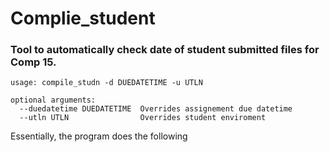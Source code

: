 # Complie_student

### Tool to automatically check date of student submitted files for Comp 15.

    usage: compile_studn -d DUEDATETIME -u UTLN

    optional arguments:
      --duedatetime DUEDATETIME  Overrides assignement due datetime
      --utln UTLN                Overrides student enviroment
      
Essentially, the program does the following
